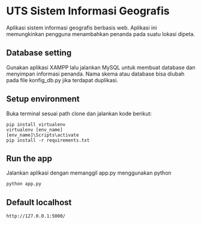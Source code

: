 # UTS Sistem Informasi Geografis
Aplikasi sistem informasi geografis berbasis web. Aplikasi ini memungkinkan pengguna menambahkan penanda pada suatu lokasi dipeta.

## Database setting
Gunakan aplikasi XAMPP lalu jalankan MySQL untuk membuat database dan menyimpan informasi penanda. Nama skema atau database bisa diubah pada file konfig_db.py jika terdapat duplikasi.

## Setup environment
Buka terminal sesuai path clone dan jalankan kode berikut:
```
pip install virtualenv
virtualenv [env_name]
[env_name]\Scripts\activate
pip install -r requirements.txt
```

## Run the app
Jalankan aplikasi dengan memanggil app.py menggunakan python
```
python app.py
```

## Default localhost
```
http://127.0.0.1:5000/
```

